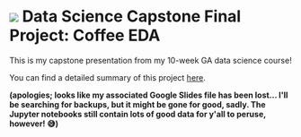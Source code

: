 # ![](https://ga-dash.s3.amazonaws.com/production/assets/logo-9f88ae6c9c3871690e33280fcf557f33.png) Data Science Capstone Final Project: Coffee EDA

This is my capstone presentation from my 10-week GA data science course!

You can find a detailed summary of this project [here](https://docs.google.com/presentation/d/1Ecs1N8GoiFTWlZf6jdnzCtA5oubzn6S9kD0tBQoPfgQ/edit#slide=id.gc6f73a04f_0_0).

**(apologies; looks like my associated Google Slides file has been lost... I'll be searching for backups, but it might be gone for good, sadly. The Jupyter notebooks still contain lots of good data for y'all to peruse, however! 😅)**
